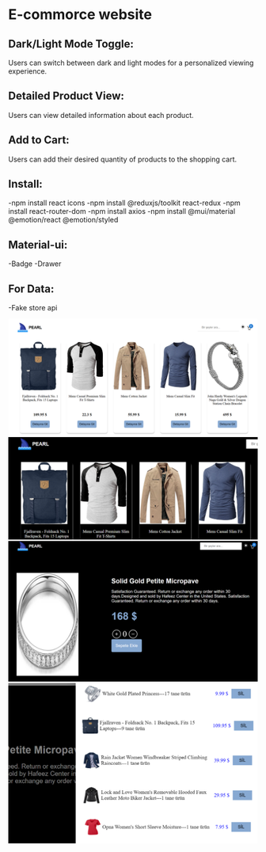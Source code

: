 # E-commorce website
## Dark/Light Mode Toggle:
Users can switch between dark and light modes for a personalized viewing experience.
## Detailed Product View:
Users can view detailed information about each product.
## Add to Cart:
Users can add their desired quantity of products to the shopping cart.

## Install:
-npm install react icons
-npm install @reduxjs/toolkit react-redux
-npm install react-router-dom
-npm install axios
-npm install @mui/material @emotion/react @emotion/styled

## Material-ui:
-Badge
-Drawer

## For Data:
-Fake store api 

![1](https://github.com/inci1kabak/e-commerce-website/blob/main/Ekran%20g%C3%B6r%C3%BCnt%C3%BCs%C3%BC%202024-12-26%20151359.png?raw=true)
![2](https://github.com/inci1kabak/e-commerce-website/blob/main/Ekran%20g%C3%B6r%C3%BCnt%C3%BCs%C3%BC%202024-12-26%20151424.png?raw=true)
![3](https://github.com/inci1kabak/e-commerce-website/blob/main/Ekran%20g%C3%B6r%C3%BCnt%C3%BCs%C3%BC%202024-12-26%20151509.png?raw=true)
![4](https://github.com/inci1kabak/e-commerce-website/blob/main/Ekran%20g%C3%B6r%C3%BCnt%C3%BCs%C3%BC%202024-12-26%20151603.png?raw=true)
















